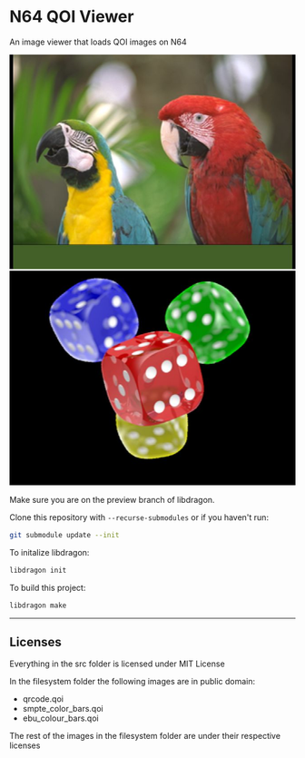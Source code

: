 # N64 QOI Viewer

An image viewer that loads QOI images on N64

![An fuzzy image of a parrot](demo_images/qoi_demo_image0.jpg)
![An fuzzy image of four dice. Red die is in front. Blue, green, yellow in the back in a triangle clockwise formation](demo_images/qoi_demo_image1.jpg)

Make sure you are on the preview branch of libdragon.

Clone this repository with `--recurse-submodules` or if you haven't run:

```bash
git submodule update --init
```

To initalize libdragon:
```bash
libdragon init
```
To build this project:

```bash
libdragon make
```

---

## Licenses

Everything in the src folder is licensed under MIT License

In the filesystem folder the following images are in public domain:
- qrcode.qoi
- smpte_color_bars.qoi
- ebu_colour_bars.qoi

The rest of the images in the filesystem folder are under their respective licenses